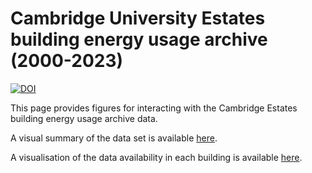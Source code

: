 # Cambridge University Estates building energy usage archive (2000-2023)

[![DOI](https://zenodo.org/badge/668225188.svg)](https://zenodo.org/doi/10.5281/zenodo.10708693)

This page provides figures for interacting with the Cambridge Estates building energy usage archive data.

A visual summary of the data set is available [here](https://EECi.github.io/Cambridge-Estates-Building-Energy-Archive/building_data_summary.html).

A visualisation of the data availability in each building is available [here](https://EECi.github.io/Cambridge-Estates-Building-Energy-Archive/building_data_availability.html).
